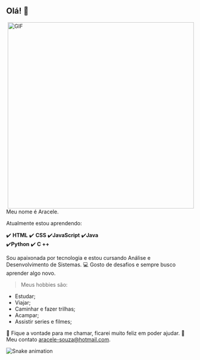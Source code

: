 ## Olá! 👋 

<img align= "right" alt= 'GIF' src= "https://octocat-generator-assets.githubusercontent.com/my-octocat-1624419416217.png" width= "500px" />
 Meu nome é Aracele.
 
Atualmente estou aprendendo:

✔️ **HTML** 
✔️ **CSS** 
✔️**JavaScript**
✔️**Java**  
✔️**Python**
✔️ **C ++**

Sou apaixonada por tecnologia e estou cursando Análise e Desenvolvimento de Sistemas. 💻
Gosto de desafios e sempre busco aprender algo novo.


> Meus hobbies são:

 - Estudar;
 -  Viajar;
 - Caminhar e fazer trilhas;
 - Acampar;
  - Assistir series e filmes;
    
💬  Fique a vontade para me chamar, ficarei muito feliz em poder ajudar.
📧 Meu contato  [aracele-souza@hotmail.com](mailto:contato@strongreen.com).

![Snake animation](https://github.com/AraceleSouza/blob/output/github-contribution-grid-snake.svg)
